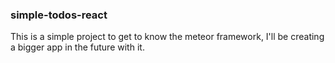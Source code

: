 <h3> simple-todos-react </h3>

This is a simple project to get to know the meteor framework, I'll be creating a bigger app in the future with it.

